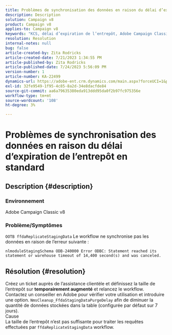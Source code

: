 ```yaml
---
title: Problèmes de synchronisation des données en raison du délai d’expiration de l’entrepôt en standard
description: Description
solution: Campaign v8
product: Campaign v8
applies-to: Campaign v8
keywords: "KCS, délai d’expiration de l’entrepôt, Adobe Campaign Classic v8, erreur de workflow"
resolution: Resolution
internal-notes: null
bug: false
article-created-by: Zita Rodricks
article-created-date: 7/21/2023 1:34:55 PM
article-published-by: Zita Rodricks
article-published-date: 7/24/2023 5:56:09 PM
version-number: 1
article-number: KA-22499
dynamics-url: https://adobe-ent.crm.dynamics.com/main.aspx?forceUCI=1&pagetype=entityrecord&etn=knowledgearticle&id=58baa25b-cb27-ee11-9966-6045bd0065b6
exl-id: 32fe9549-1f95-4c85-8a2d-34e8dacfde84
source-git-commit: aa6a79635380eda913ddd95da0f2b97fc975356e
workflow-type: tm+mt
source-wordcount: '108'
ht-degree: 3%

---
```


# Problèmes de synchronisation des données en raison du délai d’expiration de l’entrepôt en standard

## Description {#description}


### Environnement

Adobe Campaign Classic v8

### Problème/Symptômes

`OOTB ffdaReplicateStagingData` Le workflow ne synchronise pas les données en raison de l’erreur suivante :

`nlmoduleStagingSchema ODB-240000 Error ODBC: Statement reached its statement or warehouse timeout of 14,400 second(s) and was canceled.`




## Résolution {#resolution}


Créez un ticket auprès de l’assistance clientèle et définissez la taille de l’entrepôt sur <b>temporairement augmenté</b> et relancez le workflow.
Contactez un conseiller en Adobe pour vérifier votre utilisation et introduire une option. `NmsCleanup_FfdaStagingDataPurgeDelay` afin de diminuer la quantité de données stockées dans la table (configurée par défaut sur 7 jours).
<br>Cause<br>La taille de l’entrepôt n’est pas suffisante pour traiter les requêtes effectuées par `ffdaReplicateStagingData` workflow.
